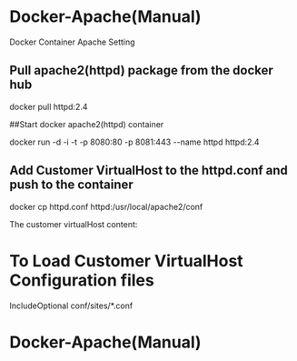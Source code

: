# Docker-Apache(Manual)
Docker Container Apache Setting

## Pull apache2(httpd) package from the docker hub
docker pull httpd:2.4

##Start docker apache2(httpd) container

docker run -d -i -t -p 8080:80 -p 8081:443 --name httpd httpd:2.4

## Add Customer VirtualHost to the httpd.conf and push to the container

docker cp httpd.conf httpd:/usr/local/apache2/conf

The customer virtualHost content:
# To Load Customer VirtualHost Configuration files
IncludeOptional conf/sites/*.conf

# Docker-Apache(Manual)

